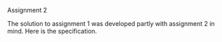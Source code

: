 Assignment 2

The solution to assignment 1 was developed partly with assignment 2 in mind. Here is the specification.